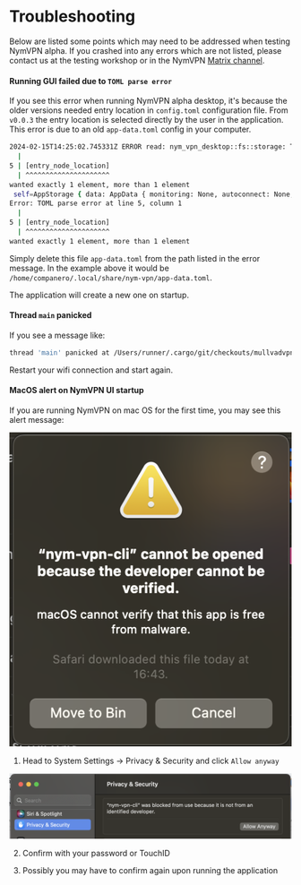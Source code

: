 # Troubleshooting

Below are listed some points which may need to be addressed when testing NymVPN alpha. If you crashed into any errors which are not listed, please contact us at the testing workshop or in the NymVPN [Matrix channel](https://matrix.to/#/#NymVPN:nymtech.chat).

#### Running GUI failed due to `TOML parse error`

If you see this error when running NymVPN alpha desktop, it's because the older versions needed entry location in `config.toml` configuration file. From `v0.0.3` the entry location is selected directly by the user in the application. This error is due to an old `app-data.toml` config in your computer.

```sh
2024-02-15T14:25:02.745331Z ERROR read: nym_vpn_desktop::fs::storage: TOML parse error at line 5, column 1
  |
5 | [entry_node_location]
  | ^^^^^^^^^^^^^^^^^^^^^
wanted exactly 1 element, more than 1 element
 self=AppStorage { data: AppData { monitoring: None, autoconnect: None, killswitch: None, entry_location_selector: None, ui_theme: None, ui_root_font_size: None, vpn_mode: None, entry_node_location: None, exit_node_location: None }, dir_path: "/home/companero/.local/share/nym-vpn", filename: "app-data.toml", full_path: "/home/companero/.local/share/nym-vpn/app-data.toml" }
Error: TOML parse error at line 5, column 1
  |
5 | [entry_node_location]
  | ^^^^^^^^^^^^^^^^^^^^^
wanted exactly 1 element, more than 1 element
```

Simply delete this file `app-data.toml` from the path listed in the error message. In the example above it would be `/home/companero/.local/share/nym-vpn/app-data.toml`.

The application will create a new one on startup.

#### Thread `main` panicked

If you see a message like:
```sh
thread 'main' panicked at /Users/runner/.cargo/git/checkouts/mullvadvpn-app-a575cf705b5dfd76/ccfbaa2/talpid-routing/src/unix.rs:301:30:
```
Restart your wifi connection and start again.

#### MacOS alert on NymVPN UI startup

If you are running NymVPN on mac OS for the first time, you may see this alert message:

![](images/image3.png)

1. Head to System Settings -> Privacy & Security and click `Allow anyway`

![](images/image5.png)

2. Confirm with your password or TouchID

3. Possibly you may have to confirm again upon running the application
<!--
#### Missing `jq` error

In case of missing `jq` on Linux (Debian) install it with:
```sh
# Linux (Debian)
sudo apt-get install jq
# macOS
brew install jq
```
On some Linux distributions however the [script](testing.md#testssh) returns `jq` error even if your system claims that `jq is already the newest version`.
In that case, comment the `jq` check in the script as follows:
```sh
#if ! command -v jq &>/dev/null; then
#    echo "jq is not installed. Please install jq to proceed."
#    exit 1
#fi
```

#### Error current_time: not found

When running `sudo sh ./test.sh` you may see an error like: `93: current_time: not found`. This has something to do with the `current_time` setup of your system and on itself shall not have a negative impact on the test. It has nothing to do with the client at all as it only relates to the code in our testing script.

#### Not connecting to the endpoint

In case the automatic download of all the Gateways fail (and it shouldn't), you do an easy manual work around:

1. Open the list of Gateways created by API [here](https://nymvpn.com/en/alpha/api/gateways)
2. On top click on `JSON` option (shall be default view) and `Save`
3. Save it as `data.json` to the `nym-vpn-tests` folder
4. Replace line 3 in the [script `tests.sh`](testing.md#testssh) with:
```sh
NEW_ENDPOINT="http://localhost:8000/data.json"
```
5. In a new terminal window run:
```sh
python3 -m http.server 8000
```
6. Continue with the steps listed in [testing section](testing.md)
-->
